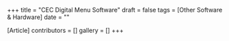 +++
title = "CEC Digital Menu Software"
draft = false
tags = [Other Software & Hardware]
date = ""

[Article]
contributors = []
gallery = []
+++